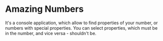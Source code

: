 # Amazing Numbers

It's a console application, which allow to find properties of your number, or numbers with special properties.
You can select properties, which must be in the number, and vice versa - shouldn't be.


